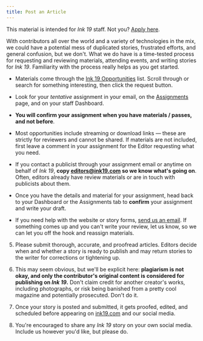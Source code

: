 ```yaml
---
title: Post an Article
---
```

This material is intended for _Ink 19_ staff. Not you? [Apply here](https://ink19.com/staff/join-us).

With contributors all over the world and a variety of technologies in the mix, we could have a potential mess of duplicated stories, frustrated efforts, and general confusion, but we don't. What we do have is a time-tested process for requesting and reviewing materials, attending events, and writing stories for _Ink 19_. Familiarity with the process really helps as you get started. 

- Materials come through the [Ink 19 Opportunities](https://staff.ink19.com/opportunities/) list. Scroll through or search for something interesting, then click the request button.

- Look for your _tentative_ assignment in your email, on the [Assignments](https://staff.ink19.com/assignments) page, and on your staff Dashboard. 

- __You will confirm your assignment when you have materials / passes, and not before__.

- Most opportunities include streaming or download links &mdash; these are strictly for reviewers and cannot be shared. If materials are not included, first leave a comment in your assignment for the Editor requesting what you need. 

- If you contact a publicist through your assignment email or anytime on behalf of _Ink 19_, __copy editors@ink19.com so we know what's going on__. Often, editors already have review materials or are in touch with publicists about them. 

- Once you have the details and material for your assignment, head back to your Dashboard or the Assignments tab to __confirm__ your assignment and write your draft. 

- If you need help with the website or story forms, [send us an email](mailto:editors@ink19.com). If something comes up and you can't write your review, let us know, so we can let you off the hook and reassign materials. 

5. Please submit thorough, accurate, and proofread articles. Editors decide when and whether a story is ready to publish and may return stories to the writer for corrections or tightening up. 

6. This may seem obvious, but we'll be explicit here: __plagiarism is not okay, and only the contributor's original content is considered for publishing on _Ink 19_.__ Don't claim credit for another creator's works, including photographs, or risk being banished from a pretty cool magazine and potentially prosecuted. Don't do it.

 7. Once your story is posted and submitted, it gets proofed, edited, and scheduled before appearing on [ink19.com](https://ink19.com) and our social media.

8. You're encouraged to share any _Ink 19_ story on your own social media. Include us however you'd like, but please do.
